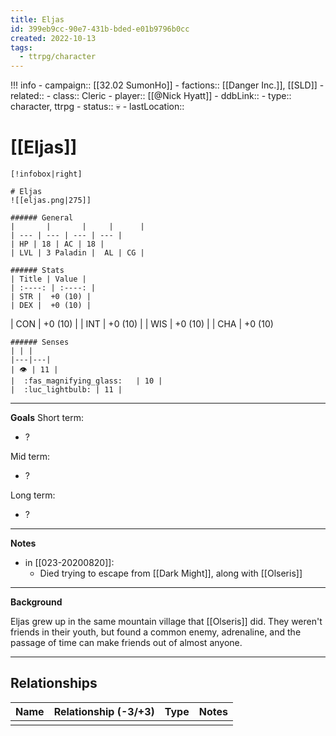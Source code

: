 ```yaml
---
title: Eljas
id: 399eb9cc-90e7-431b-bded-e01b9796b0cc
created: 2022-10-13
tags:
  - ttrpg/character
---
```


!!! info
    - campaign:: [[32.02 SumonHo]]
    - factions:: [[Danger Inc.]], [[SLD]]
    - related::
    - class:: Cleric
    - player:: [[@Nick Hyatt]]
    - ddbLink::
    - type:: character, ttrpg
    - status:: 💀
    - lastLocation::

# [[Eljas]]

    [!infobox|right]

    # Eljas
    ![[eljas.png|275]]

    ###### General
    |       |       |     |      |
    | --- | --- | --- | --- |
    | HP | 18 | AC | 18 |
    | LVL | 3 Paladin |  AL | CG |

    ###### Stats
    | Title | Value |
    | :----: | :----: |
    | STR |  +0 (10) |
    | DEX |  +0 (10) |
 | CON | +0 (10) |
    | INT | +0 (10) |
    | WIS | +0 (10) |
    | CHA | +0 (10)

    ###### Senses
    | | |
    |---|---|
    | 👁️ | 11 |
    |  :fas_magnifying_glass:   | 10 |
    |  :luc_lightbulb: | 11 |

---
**Goals**
Short term:
 - ?

Mid term:
- ?

Long term:
- ?
---
**Notes**

- in [[023-20200820]]:
    - Died trying to escape from [[Dark Might]], along with [[Olseris]]

---
**Background**

Eljas grew up in the same mountain village that [[Olseris]] did. They weren't friends in their youth, but found a common enemy, adrenaline, and the passage of time can make friends out of almost anyone.

---

## Relationships

| Name    | Relationship (-3/+3) | Type | Notes  |
| ------- | :------------------: | ---- | ------ |
|         |                      |      |        |  
